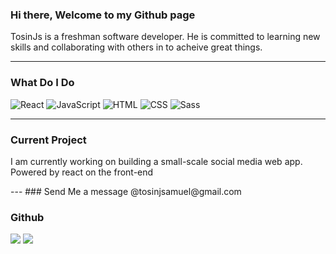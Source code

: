 ### Hi there, Welcome to my Github page

TosinJs is a freshman software developer. He is committed to learning new skills and collaborating with others in to acheive great things. 

---

### What Do I Do
<p>
  <img alt="React" src="https://img.shields.io/badge/React-61DAFB?logo=react&logoColor=white&style=for-the-badge" />
  <img alt="JavaScript" src="https://img.shields.io/badge/JavaScript-F7DF1E?logo=javascript&logoColor=white&style=for-the-badge" />
  <img alt="HTML" src="https://img.shields.io/badge/HTML-E34F26?logo=html5&logoColor=white&style=for-the-badge" />
  <img alt="CSS" src="https://img.shields.io/badge/CSS-1572B6?logo=css3&logoColor=white&style=for-the-badge" />
  <img alt="Sass" src="https://img.shields.io/badge/Sass-CC6699?logo=sass&logoColor=white&style=for-the-badge" /
</p>
  
 ---
 ### Current Project
 <p>I am currently working on building a small-scale social media web app. Powered by react on the front-end</p>
 ---
### Send Me a message
@tosinjsamuel@gmail.com

### Github
<img
  src="https://github-readme-stats.vercel.app/api?username=TosinJs&count_private=true&title_color=FD9047&icon_color=FD9047&text_color=0C2233&custom_title=TosinJs+GitHub+Stats&show_icons=true"
/>
<img
  src="https://github-readme-stats.vercel.app/api/top-langs/?username=TosinJs&hide=html&layout=compact"
/>
